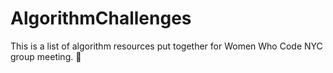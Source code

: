 # AlgorithmChallenges
This is a list of algorithm resources put together for Women Who Code NYC group meeting. 📝
